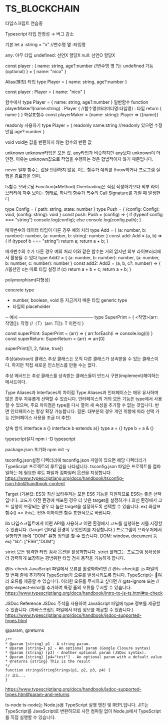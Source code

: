 # TS_BLOCKCHAIN
타입스크립트 연습중

Typescript
타입 안정성 → 버그 감소

기본
let a :string = "x"	//변수명 옆 :타입명

any: 아무 타입
undefined: 선언X 할당X
null: 선언O 할당X

const player : {
    name: string,
    age?:number			//변수명 옆 ?는 undefined 가능(optional)
} = {
    name: "nico"
}

Alias(별칭) 타입
type Player = {
    name: string,
    age?:number
}

const player : Player = {
    name: "nico"
}

함수에서
type Player = {
    name: string,
    age?:number
}
일반함수
function playerMaker1(name:string) : Player {			//함수명(파라미터명:타입명) : 타입
    return {
        name
    }
}
화살표함수
const playerMaker = (name: string): Player => ({name})


readonly 사용하기
type Player = {
    readonly name:string		//readonly 있으면 수정 안됨
    age?:number
}


void
void는 값을 반환하지 않는 함수의 반환 값

unknown
unknown타입은 모든 값. any타입과 비슷하지만 any보다 unknown이 더 안전. 이유는 unknown값으로 작업을 수행하는 것은 합법적이지 않기 때문입니다.

never
일부 함수는 값을 반환하지 않음.
이는 함수가 예외를 throw하거나 프로그램 실행을 종료함을 의미.



ts함수 오버로딩
Function(=Method) Overloading은 직접 작성하기보다 외부 라이브러리에 자주 보이는 형태로, 하나의 함수가 복수의 Call Signature를 가질 때 발생한다

type Config = {
path: string,
state: number
}
type Push = {
(config: Config): void,
(config: string): void
}
const push: Push = (config) => {
if (typeof config === "string") console.log(config);
else console.log(config.path);
}

매개변수의 데이터 타입이 다른 경우 예외 처리
type Add = {
(a: number, b: number): number,
(a: number, b: string): number
}
const add: Add = (a, b) => {
if (typeof b === "string") return a;
return a + b;
}

매개변수의 수가 다른 경우 예외 처리
이와 같은 함수는 거의 없지만 외부 라이브러리에서 활용될 수 있다
type Add2 = {
(a: number, b: number): number,
(a: number, b: number, c: number): number
}
const add2: Add2 = (a, b, c?: number) => {		//옵션인 c는 따로 타입 설정
if (c) return a + b + c;
return a + b;
}

polymorphism(다형성)

concrete type
- number, boolean, void 등 지금까지 배운 타입
generic type
- 타입의 placeholder

─ 예시 ────────────────────────
type SuperPrint = { 
	<작명>(arr: 작명[]): 작명 	//〈T〉(arr: T[]): T 이런식
}

const superPrint: SuperPrint = (arr) => {
    arr.forEach(i => console.log(i))
}
const superReturn: SuperReturn = (arr) => arr[0]

superPrint([1, 2, false, true])


추상(abstract) 클래스
추상 클래스는 오직 다른 클래스가 상속받을 수 있는 클래스이다.
하지만 직접 새로운 인스턴스를 만들 수는 없다.

추상 메서드는 추상 클래스를 상속받는 클래스들이 반드시 구현(implement)해야하는 메서드이다.



Type Aliases과 Interfaces의 차이점
Type Aliases과 인터페이스는 매우 유사하며 많은 경우 자유롭게 선택할 수 있습니다.
인터페이스의 거의 모든 기능은 type에서 사용할 수 있으며,
주요 차이점은 type을 다시 열어 새 속성을 추가할 수 없는 것입니다. 반면 인터페이스는 항상 확장 가능합니다.
결론: 대부분의 경우 개인 취향에 따라 선택 가능
(인터페이스 사용을 조금 더 추천)

상속 방식
interface a {}
interface b extends a{}
type a = {}
type b = a & {}


typescript설치
npm i -D typescript

package.json 초기화
npm init -y

tsconfig.json설정
디렉터리에 tsconfig.json 파일이 있으면 해당 디렉터리가 TypeScript 프로젝트의 루트임을 나타냅니다. tsconfig.json 파일은 프로젝트를 컴파일하는 데 필요한 루트 파일과 컴파일러 옵션을 지정합니다.
https://www.typescriptlang.org/docs/handbook/tsconfig-json.html#handbook-content

Target (기본값: ES3)
최신 브라우저는 모든 ES6 기능을 지원하므로 ES6는 좋은 선택입니다. 코드가 이전 환경에 배포된 경우 더 낮은 target을 설정하거나 최신 환경에서 코드 실행이 보장되는 경우 더 높은 target을 설정하도록 선택할 수 있습니다.
ex) 화살표 함수() => this는 ES5 이하이면 함수 표현식으로 바뀝니다.

lib
타입스크립트에게 어떤 API를 사용하고 어떤 환경에서 코드를 실행하는 지를 지정할 수 있습니다.
(target 런타임 환경이 무엇인지를 지정합니다.)
프로그램이 브라우저에서 실행되면 lib에 "DOM" 유형 정의를 할 수 있습니다.
DOM: window, document 등
ex) "lib": ["ES6","DOM"]

strict
모든 엄격한 타입 검사 옵션을 활성화합니다.
strict 플래그는 프로그램 정확성을 더 강력하게 보장하는 광범위한 타입 검사 동작을 가능하게 합니다.

@ts-check
JavaScript 파일에서 오류를 활성화하려면 // @ts-check를 .js 파일의 첫 번째 줄에 추가하여 TypeScript가 오류를 발생시키도록 합니다. TypeScript는 여러 오류를 제공할 수 있습니다.
이러한 오류를 무시하고 싶다면 // @ts-ignore 또는 // @ts-expect-error를 추가하여 특정 줄의 오류를 무시할 수 있습니다.
https://www.typescriptlang.org/docs/handbook/intro-to-js-ts.html#ts-check

JSDoc Reference
JSDoc 주석을 사용하여 JavaScript 파일에 type 정보를 제공할 수 있습니다. (자바스크립트 파일에서 타입 정보를 제공할 수 있습니다.)
https://www.typescriptlang.org/docs/handbook/jsdoc-supported-types.html

@param, @returns
```
/**
* @param {string} p1 - A string param.
* @param {string=} p2 - An optional param (Google Closure syntax)
* @param {string} [p3] - Another optional param (JSDoc syntax).
* @param {string} [p4="test"] - An optional param with a default value
* @returns {string} This is the result
*/
function stringsStringStrings(p1, p2, p3, p4) {
// 코드...
}
```
https://www.typescriptlang.org/docs/handbook/jsdoc-supported-types.html#param-and-returns


ts-node
ts-node는 Node.js용 TypeScript 실행 엔진 및 REPL입니다.
JIT는 TypeScript를 JavaScript로 변환하므로 사전 컴파일 없이 Node.js에서 TypeScript를 직접 실행할 수 있습니다.
